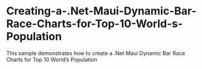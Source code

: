 # Creating-a-.Net-Maui-Dynamic-Bar-Race-Charts-for-Top-10-World-s-Population
This sample demonstrates how to create a .Net Maui Dynamic Bar Race Charts for Top 10 World’s Population

